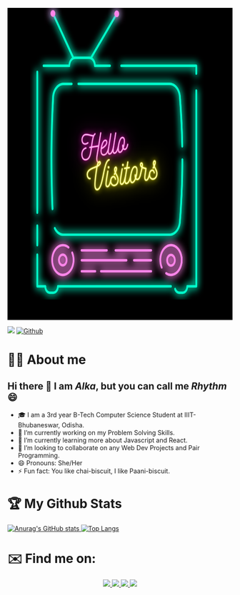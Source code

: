 <a href="url"><img src="https://github.com/AlkaDas991/AlkaDas991/blob/main/images/Header.png" align="center" height="700" width="800" ></a>

![](https://visitor-badge.laobi.icu/badge?page_id=AlkaDas991.AlkaDas991)
[![Github](https://img.shields.io/github/followers/AlkaDas991?label=Followers&style=social)](https://github.com/AlkaDas991)

# 👧🏻 About me
## Hi there 👋 I am *Alka*, but you can call me *Rhythm* 😄
- 🎓 I am a 3rd year B-Tech Computer Science Student at IIIT-Bhubaneswar, Odisha.
- 🔭 I’m currently working on my Problem Solving Skills.
- 🌱 I’m currently learning more about Javascript and React.
- 👯 I’m looking to collaborate on any Web Dev Projects and Pair Programming.
- 😄 Pronouns: She/Her
- ⚡ Fun fact: You like chai-biscuit, I like Paani-biscuit.

# 🏆 My Github Stats
[![Anurag's GitHub stats](https://github-readme-stats.vercel.app/api?username=AlkaDas991&show_icons=true&theme=radical)
](https://github.com/anuraghazra/github-readme-stats)
[![Top Langs](https://github-readme-stats.vercel.app/api/top-langs/?username=anuraghazra&show_icons=true&theme=radical&layout=compact)](https://github.com/anuraghazra/github-readme-stats)



# ✉️ Find me on:
<div align = "center">
  <a href="https://www.linkedin.com/in/alka-das/"> 
    <img src="https://img.shields.io/badge/LinkedIn-0077B5?style=for-the-badge&logo=linkedin&logoColor=white" />
  </a>
  <a href="https://twitter.com/rhythm_bonny"> 
    <img src="https://img.shields.io/badge/Twitter-1DA1F2?style=for-the-badge&logo=twitter&logoColor=white" />
  </a>
  <a href="mailto:alkadassai@gmail.com"> 
    <img src="https://img.shields.io/badge/Gmail-D14836?style=for-the-badge&logo=gmail&logoColor=white" />
  </a>
  <a href="https://leetcode.com/alkadassai/"> 
    <img src="https://img.shields.io/badge/-LeetCode-FFA116?style=for-the-badge&logo=LeetCode&logoColor=black" />
  </a>
</div>
                                               
<!--
**AlkaDas991/AlkaDas991** is a ✨ _special_ ✨ repository because its `README.md` (this file) appears on your GitHub profile.

Here are some ideas to get you started:

- 🔭 I’m currently working on ...
- 🌱 I’m currently learning ...
- 👯 I’m looking to collaborate on ...
- 🤔 I’m looking for help with ...
- 💬 Ask me about ...
- 📫 How to reach me: ...
- 😄 Pronouns: ...
- ⚡ Fun fact: ...
-->
